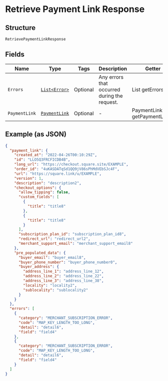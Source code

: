 
# Retrieve Payment Link Response

## Structure

`RetrievePaymentLinkResponse`

## Fields

| Name | Type | Tags | Description | Getter |
|  --- | --- | --- | --- | --- |
| `Errors` | [`List<Error>`](../../doc/models/error.md) | Optional | Any errors that occurred during the request. | List<Error> getErrors() |
| `PaymentLink` | [`PaymentLink`](../../doc/models/payment-link.md) | Optional | - | PaymentLink getPaymentLink() |

## Example (as JSON)

```json
{
  "payment_link": {
    "created_at": "2022-04-26T00:10:29Z",
    "id": "LLO5Q3FRCFICDB4B",
    "long_url": "https://checkout.square.site/EXAMPLE",
    "order_id": "4uKASDATqSd1QQ9jV86sPhMdVEbSJc4F",
    "url": "https://square.link/u/EXAMPLE",
    "version": 1,
    "description": "description2",
    "checkout_options": {
      "allow_tipping": false,
      "custom_fields": [
        {
          "title": "title8"
        },
        {
          "title": "title8"
        }
      ],
      "subscription_plan_id": "subscription_plan_id8",
      "redirect_url": "redirect_url2",
      "merchant_support_email": "merchant_support_email8"
    },
    "pre_populated_data": {
      "buyer_email": "buyer_email8",
      "buyer_phone_number": "buyer_phone_number0",
      "buyer_address": {
        "address_line_1": "address_line_12",
        "address_line_2": "address_line_22",
        "address_line_3": "address_line_38",
        "locality": "locality2",
        "sublocality": "sublocality2"
      }
    }
  },
  "errors": [
    {
      "category": "MERCHANT_SUBSCRIPTION_ERROR",
      "code": "MAP_KEY_LENGTH_TOO_LONG",
      "detail": "detail6",
      "field": "field4"
    },
    {
      "category": "MERCHANT_SUBSCRIPTION_ERROR",
      "code": "MAP_KEY_LENGTH_TOO_LONG",
      "detail": "detail6",
      "field": "field4"
    }
  ]
}
```

